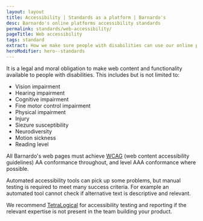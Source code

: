 ```yaml
---
layout: layout
title: Accessibility | Standards as a platform | Barnardo's
desc: Barnardo's online platforms accessibility standards
permalink: standards/web-accessibility/
pageTitle: Web accessibility
tags: standard
extract: How we make sure people with disabilities can use our online products.
heroModifier: hero--standards
---
```


It is a legal and moral obligation to make web content and functionality available to people with disabilities. This includes but is not limited to:

- Vision impairment
- Hearing impairment
- Cognitive impairment
- Fine motor control impairment
- Physical impairment
- Injury
- Siezure susceptibility
- Neurodiversity
- Motion sickness
- Reading level

All Barnardo's web pages must achieve [WCAG](https://www.w3.org/TR/WCAG21/) (web content accessibility guidelines) AA conformance throughout, and level AAA conformance where possible.

Automated accessibility tools can pick up some problems, but manual testing is required to meet many success criteria. For example an automated tool cannot check if alternative text is descriptive and relevant.

We recommend [TetraLogical](https://tetralogical.com/) for accessibility testing and reporting if the relevant expertise is not present in the team building your product.
